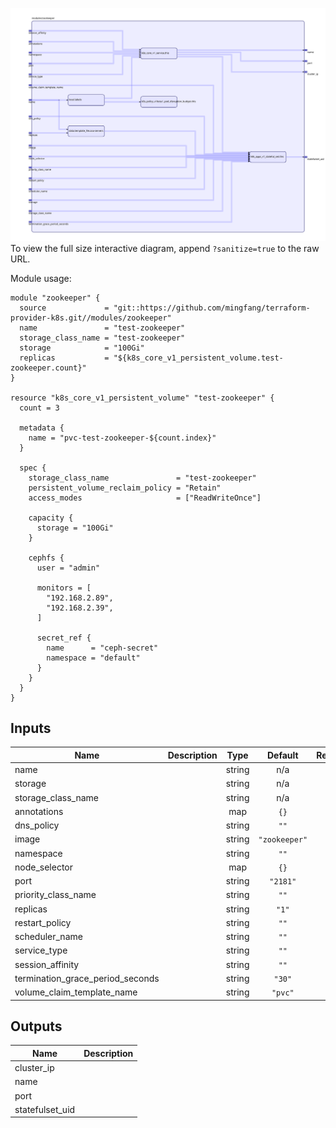 <img src="diagram.svg"/>To view the full size interactive diagram, append ```?sanitize=true``` to the raw URL.

Module usage:

    module "zookeeper" {
      source             = "git::https://github.com/mingfang/terraform-provider-k8s.git//modules/zookeeper"
      name               = "test-zookeeper"
      storage_class_name = "test-zookeeper"
      storage            = "100Gi"
      replicas           = "${k8s_core_v1_persistent_volume.test-zookeeper.count}"
    }

    resource "k8s_core_v1_persistent_volume" "test-zookeeper" {
      count = 3

      metadata {
        name = "pvc-test-zookeeper-${count.index}"
      }

      spec {
        storage_class_name               = "test-zookeeper"
        persistent_volume_reclaim_policy = "Retain"
        access_modes                     = ["ReadWriteOnce"]

        capacity {
          storage = "100Gi"
        }

        cephfs {
          user = "admin"

          monitors = [
            "192.168.2.89",
            "192.168.2.39",
          ]

          secret_ref {
            name      = "ceph-secret"
            namespace = "default"
          }
        }
      }
    }

## Inputs

| Name | Description | Type | Default | Required |
|------|-------------|:----:|:-----:|:-----:|
| name |  | string | n/a | yes |
| storage |  | string | n/a | yes |
| storage\_class\_name |  | string | n/a | yes |
| annotations |  | map | `{}` | no |
| dns\_policy |  | string | `""` | no |
| image |  | string | `"zookeeper"` | no |
| namespace |  | string | `""` | no |
| node\_selector |  | map | `{}` | no |
| port |  | string | `"2181"` | no |
| priority\_class\_name |  | string | `""` | no |
| replicas |  | string | `"1"` | no |
| restart\_policy |  | string | `""` | no |
| scheduler\_name |  | string | `""` | no |
| service\_type |  | string | `""` | no |
| session\_affinity |  | string | `""` | no |
| termination\_grace\_period\_seconds |  | string | `"30"` | no |
| volume\_claim\_template\_name |  | string | `"pvc"` | no |

## Outputs

| Name | Description |
|------|-------------|
| cluster\_ip |  |
| name |  |
| port |  |
| statefulset\_uid |  |

